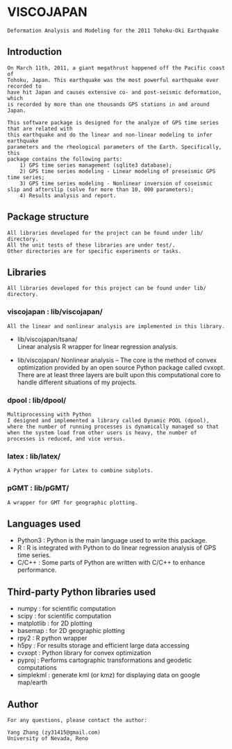 #	VISCOJAPAN

	Deformation Analysis and Modeling for the 2011 Tohoku-Oki Earthquake


##	Introduction

	On March 11th, 2011, a giant megathrust happened off the Pacific coast of 
	Tohoku, Japan. This earthquake was the most powerful earthquake ever recorded to 
	have hit Japan and causes extensive co- and post-seismic deformation, which
	is recorded by more than one thousands GPS stations in and around Japan.

	This software package is designed for the analyze of GPS time series that are related with
	this earthquake and do the linear and non-linear modeling to infer earthquake 
	parameters and the rheological parameters of the Earth. Specifically, this
	package contains the following parts:
		1) GPS time series management (sqlite3 database);  
		2) GPS time series modeling­ - Linear modeling of pre­seismic GPS time series;  
		3) GPS time series modeling - Nonlinear inversion of co­seismic slip and afterslip (solve for more than 10, 000 parameters);			
		4) Results analysis and report.  


## Package structure
	All libraries developed for the project can be found under lib/ directory.
	All the unit tests of these libraries are under test/.
	Other directories are for specific experiments or tasks.

## Libraries
	All libraries developed for this project can be found under lib/ directory.

### viscojapan : lib/viscojapan/­ 
	All the linear and nonlinear analysis are implemented in this library.
	
*	lib/viscojapan/tsana/	
	Linear analysis ­R wrapper for linear regression analysis.

*	lib/viscojapan/
	Nonlinear analysis – The core is the method of convex optimization 
	provided by an open source Python package called cvxopt. There are at
	least three layers are built upon this computational core to handle
	different situations of my projects.

### dpool : lib/dpool/ ­ 
	Multiprocessing with Python
	I designed and implemented a library called Dynamic POOL (dpool),
	where the number of running processes is dynamically managed so that
	when the system load from other users is heavy, the number of
	processes is reduced, and vice versus.

###	latex ­: lib/latex/
	A Python wrapper for Latex to combine subplots.

###	pGMT : lib/pGMT/
	A wrapper for GMT for geographic plotting.


##	Languages used

* 	Python3 : Python is the main language used to write this package.
* 	R	 	  : R is integrated with Python to do linear regression analysis of 
				GPS time series.
* 	C/C++   : Some parts of Python are written with C/C++ to enhance 
				performance.

## Third-party Python libraries used

* 	numpy : for scientific computation
* 	scipy : for scientific computation
* 	matplotlib : for 2D plotting
* 	basemap : for 2D geographic plotting
* 	rpy2 : R python wrapper
* 	h5py : For results storage and efficient large data accessing
* 	cvxopt : Python library for convex optimization
* 	pyproj : Performs cartographic transformations and geodetic computations
* 	simplekml : generate kml (or kmz) for displaying data on google map/earth	


##	Author

	For any questions, please contact the author:

	Yang Zhang (zy31415@gmail.com)	
	University of Nevada, Reno
